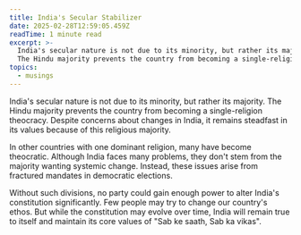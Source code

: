 ```yaml
---
title: India's Secular Stabilizer
date: 2025-02-28T12:59:05.459Z
readTime: 1 minute read
excerpt: >-
  India's secular nature is not due to its minority, but rather its majority.
  The Hindu majority prevents the country from becoming a single-religion th...
topics:
  - musings
---
```

India's secular nature is not due to its minority, but rather its majority. The Hindu majority prevents the country from becoming a single-religion theocracy. Despite concerns about changes in India, it remains steadfast in its values because of this religious majority.
 
 In other countries with one dominant religion, many have become theocratic. Although India faces many problems, they don't stem from the majority wanting systemic change. Instead, these issues arise from fractured mandates in democratic elections.
 
 Without such divisions, no party could gain enough power to alter India's constitution significantly. Few people may try to change our country's ethos. But while the constitution may evolve over time, India will remain true to itself and maintain its core values of "Sab ke saath, Sab ka vikas".
